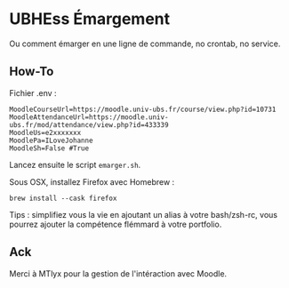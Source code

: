 # UBHEss Émargement

Ou comment émarger en une ligne de commande, no crontab, no service.

## How-To

Fichier .env :

```
MoodleCourseUrl=https://moodle.univ-ubs.fr/course/view.php?id=10731
MoodleAttendanceUrl=https://moodle.univ-ubs.fr/mod/attendance/view.php?id=433339
MoodleUs=e2xxxxxxx
MoodlePa=ILoveJohanne
MoodleSh=False #True
```
Lancez ensuite le script `emarger.sh`.

Sous OSX, installez Firefox avec Homebrew :

`brew install --cask firefox`

Tips : simplifiez vous la vie en ajoutant un alias à votre bash/zsh-rc, vous pourrez ajouter la compétence flémmard à votre portfolio.

## Ack

Merci à MTlyx pour la gestion de l'intéraction avec Moodle.
